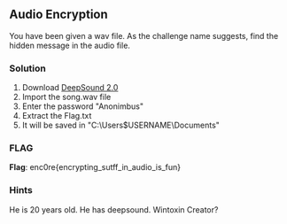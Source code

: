 ## Audio Encryption
You have been given a wav file. As the challenge name suggests,
find the hidden message in the audio file.

### Solution
1.  Download [DeepSound 2.0 ](http://jpinsoft.net/deepsound/download.aspx)
2.  Import the song.wav file
3.  Enter the password "Anonimbus"
4.  Extract the Flag.txt
5.  It will be saved in "C:\Users\$USERNAME\Documents"

### FLAG
**Flag**: enc0re{encrypting_sutff_in_audio_is_fun}

### Hints
He is 20 years old. He has deepsound.
Wintoxin Creator?
